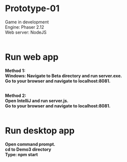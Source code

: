 # Prototype-01
Game in development <br />
Engine: Phaser 2.12 <br />
Web server: NodeJS <br />
<br />

# Run web app
<b>Method 1:<b> <br />
Windows: Navigate to Beta directory and run server.exe. <br />
Go to your browser and navigate to localhost:8081. <br />
<br />

Method 2: <br/>
Open IntelliJ and run server.js. <br/>
Go to your browser and navigate to localhost:8081. <br/>
<br />

# Run desktop app 
Open command prompt. <br/>
cd to Demo3 directory <br/>
Type: npm start <br/>
